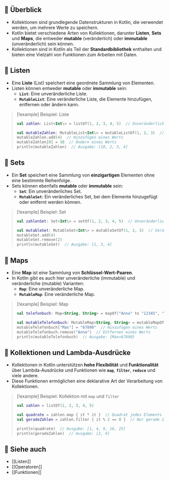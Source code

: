 
## 🔹 Überblick

- Kollektionen sind grundlegende Datenstrukturen in Kotlin, die verwendet werden, um mehrere Werte zu speichern.
- Kotlin bietet verschiedene Arten von Kollektionen, darunter **Listen**, **Sets** und **Maps**, die entweder **mutable** (veränderlich) oder **immutable** (unveränderlich) sein können.
- Kollektionen sind in Kotlin als Teil der **Standardbibliothek** enthalten und bieten eine Vielzahl von Funktionen zum Arbeiten mit Daten.

## 🔹 Listen

- Eine **Liste** (List) speichert eine geordnete Sammlung von Elementen.
- Listen können entweder **mutable** oder **immutable** sein:
  - **`List`**: Eine unveränderliche Liste.
  - **`MutableList`**: Eine veränderliche Liste, die Elemente hinzufügen, entfernen oder ändern kann.

> [!example] Beispiel: Liste  
> ```kotlin
> val zahlen: List<Int\> = listOf(1, 2, 3, 4, 5)  // Unveränderliche Liste
> 
> val mutableZahlen: MutableList<Int\> = mutableListOf(1, 2, 3)  // Veränderliche Liste
> mutableZahlen.add(4)  // Hinzufügen eines Werts
> mutableZahlen[0] = 10  // Ändern eines Werts
> println(mutableZahlen)  // Ausgabe: [10, 2, 3, 4]
> ```

## 🔹 Sets

- Ein **Set** speichert eine Sammlung von **einzigartigen** Elementen ohne eine bestimmte Reihenfolge.
- Sets können ebenfalls **mutable** oder **immutable** sein:
  - **`Set`**: Ein unveränderliches Set.
  - **`MutableSet`**: Ein veränderliches Set, bei dem Elemente hinzugefügt oder entfernt werden können.

> [!example] Beispiel: Set  
> ```kotlin
> val zahlenSet: Set<Int\> = setOf(1, 2, 3, 4, 5)  // Unveränderliches Set
> 
> val mutableSet: MutableSet<Int\> = mutableSetOf(1, 2, 3)  // Veränderliches Set
> mutableSet.add(4)
> mutableSet.remove(2)
> println(mutableSet)  // Ausgabe: [1, 3, 4]
> ```

## 🔹 Maps

- Eine **Map** ist eine Sammlung von **Schlüssel-Wert-Paaren**.
- In Kotlin gibt es auch hier unveränderliche (immutable) und veränderliche (mutable) Varianten:
  - **`Map`**: Eine unveränderliche Map.
  - **`MutableMap`**: Eine veränderliche Map.

> [!example] Beispiel: Map  
> ```kotlin
> val telefonbuch: Map<String, String> = mapOf("Anna" to "12345", "Max" to "67890")  // Unveränderliche Map
> 
> val mutableTelefonbuch: MutableMap<String, String> = mutableMapOf("Anna" to "12345")
> mutableTelefonbuch["Max"] = "67890"  // Hinzufügen eines Werts
> mutableTelefonbuch.remove("Anna")  // Entfernen eines Werts
> println(mutableTelefonbuch)  // Ausgabe: {Max=67890}
> ```

## 🔹 Kollektionen und Lambda-Ausdrücke

- Kollektionen in Kotlin unterstützen **hohe Flexibilität** und **Funktionalität** über Lambda-Ausdrücke und Funktionen wie **`map`**, **`filter`**, **`reduce`** und viele andere.
- Diese Funktionen ermöglichen eine deklarative Art der Verarbeitung von Kollektionen.

> [!example] Beispiel: Kollektion mit `map` und `filter`  
> ```kotlin
> val zahlen = listOf(1, 2, 3, 4, 5)
> 
> val quadrate = zahlen.map { it * it }  // Quadrat jedes Elements
> val geradeZahlen = zahlen.filter { it % 2 == 0 }  // Nur gerade Zahlen
> 
> println(quadrate)  // Ausgabe: [1, 4, 9, 16, 25]
> println(geradeZahlen)  // Ausgabe: [2, 4]
> ```

## 🔹 Siehe auch

- [[Listen]]
- [[Operatoren]]
- [[Funktionen]]
